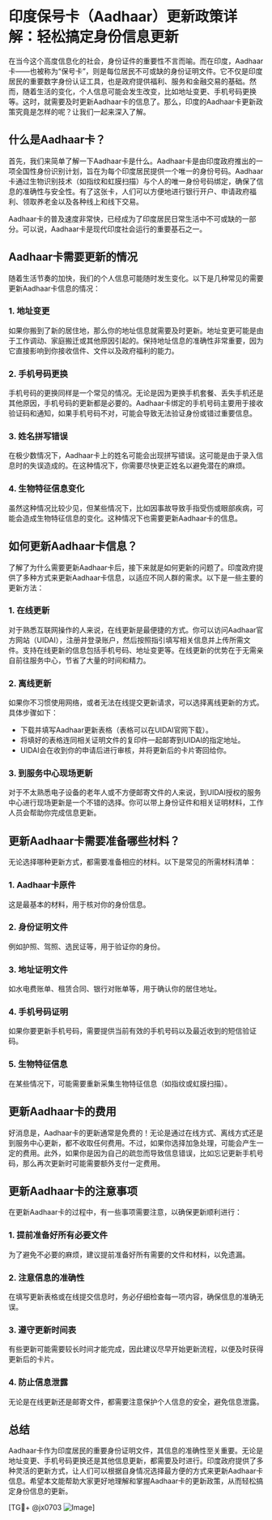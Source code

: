 # 印度保号卡（Aadhaar）更新政策详解：轻松搞定身份信息更新

在当今这个高度信息化的社会，身份证件的重要性不言而喻。而在印度，Aadhaar卡——也被称为“保号卡”，则是每位居民不可或缺的身份证明文件。它不仅是印度居民的重要数字身份认证工具，也是政府提供福利、服务和金融交易的基础。然而，随着生活的变化，个人信息可能会发生改变，比如地址变更、手机号码更换等。这时，就需要及时更新Aadhaar卡的信息了。那么，印度的Aadhaar卡更新政策究竟是怎样的呢？让我们一起来深入了解。

## 什么是Aadhaar卡？

首先，我们来简单了解一下Aadhaar卡是什么。Aadhaar卡是由印度政府推出的一项全国性身份识别计划，旨在为每个印度居民提供一个唯一的身份号码。Aadhaar卡通过生物识别技术（如指纹和虹膜扫描）与个人的唯一身份号码绑定，确保了信息的准确性与安全性。有了这张卡，人们可以方便地进行银行开户、申请政府福利、领取养老金以及各种线上和线下交易。

Aadhaar卡的普及速度非常快，已经成为了印度居民日常生活中不可或缺的一部分。可以说，Aadhaar卡是现代印度社会运行的重要基石之一。

## Aadhaar卡需要更新的情况

随着生活节奏的加快，我们的个人信息可能随时发生变化。以下是几种常见的需要更新Aadhaar卡信息的情况：

### 1. 地址变更
如果你搬到了新的居住地，那么你的地址信息就需要及时更新。地址变更可能是由于工作调动、家庭搬迁或其他原因引起的。保持地址信息的准确性非常重要，因为它直接影响到你接收信件、文件以及政府福利的能力。

### 2. 手机号码更换
手机号码的更换同样是一个常见的情况。无论是因为更换手机套餐、丢失手机还是其他原因，手机号码的更新都是必要的。Aadhaar卡绑定的手机号码主要用于接收验证码和通知，如果手机号码不对，可能会导致无法验证身份或错过重要信息。

### 3. 姓名拼写错误
在极少数情况下，Aadhaar卡上的姓名可能会出现拼写错误。这可能是由于录入信息时的失误造成的。在这种情况下，你需要尽快更正姓名以避免潜在的麻烦。

### 4. 生物特征信息变化
虽然这种情况比较少见，但某些情况下，比如因事故导致手指受伤或眼部疾病，可能会造成生物特征信息的变化。这种情况下也需要更新Aadhaar卡的信息。

## 如何更新Aadhaar卡信息？

了解了为什么需要更新Aadhaar卡后，接下来就是如何更新的问题了。印度政府提供了多种方式来更新Aadhaar卡信息，以适应不同人群的需求。以下是一些主要的更新方法：

### 1. 在线更新
对于熟悉互联网操作的人来说，在线更新是最便捷的方式。你可以访问Aadhaar官方网站（UIDAI），注册并登录账户，然后按照指引填写相关信息并上传所需文件。支持在线更新的信息包括手机号码、地址变更等。在线更新的优势在于无需亲自前往服务中心，节省了大量的时间和精力。

### 2. 离线更新
如果你不习惯使用网络，或者无法在线提交更新请求，可以选择离线更新的方式。具体步骤如下：
- 下载并填写Aadhaar更新表格（表格可以在UIDAI官网下载）。
- 将填好的表格连同相关证明文件的复印件一起邮寄到UIDAI的指定地址。
- UIDAI会在收到你的申请后进行审核，并将更新后的卡片寄回给你。

### 3. 到服务中心现场更新
对于不太熟悉电子设备的老年人或不方便邮寄文件的人来说，到UIDAI授权的服务中心进行现场更新是一个不错的选择。你可以带上身份证件和相关证明材料，工作人员会帮助你完成信息更新。

## 更新Aadhaar卡需要准备哪些材料？

无论选择哪种更新方式，都需要准备相应的材料。以下是常见的所需材料清单：

### 1. Aadhaar卡原件
这是最基本的材料，用于核对你的身份信息。

### 2. 身份证明文件
例如护照、驾照、选民证等，用于验证你的身份。

### 3. 地址证明文件
如水电费账单、租赁合同、银行对账单等，用于确认你的居住地址。

### 4. 手机号码证明
如果你要更新手机号码，需要提供当前有效的手机号码以及最近收到的短信验证码。

### 5. 生物特征信息
在某些情况下，可能需要重新采集生物特征信息（如指纹或虹膜扫描）。

## 更新Aadhaar卡的费用

好消息是，Aadhaar卡的更新通常是免费的！无论是通过在线方式、离线方式还是到服务中心更新，都不收取任何费用。不过，如果你选择加急处理，可能会产生一定的费用。此外，如果你是因为自己的疏忽而导致信息错误，比如忘记更新手机号码，那么再次更新时可能需要额外支付一定费用。

## 更新Aadhaar卡的注意事项

在更新Aadhaar卡的过程中，有一些事项需要注意，以确保更新顺利进行：

### 1. 提前准备好所有必要文件
为了避免不必要的麻烦，建议提前准备好所有需要的文件和材料，以免遗漏。

### 2. 注意信息的准确性
在填写更新表格或在线提交信息时，务必仔细检查每一项内容，确保信息的准确无误。

### 3. 遵守更新时间表
有些更新可能需要较长时间才能完成，因此建议尽早开始更新流程，以便及时获得更新后的卡片。

### 4. 防止信息泄露
无论是在线更新还是邮寄文件，都需要注意保护个人信息的安全，避免信息泄露。

## 总结

Aadhaar卡作为印度居民的重要身份证明文件，其信息的准确性至关重要。无论是地址变更、手机号码更换还是其他信息更新，都需要及时进行。印度政府提供了多种灵活的更新方式，让人们可以根据自身情况选择最方便的方式来更新Aadhaar卡信息。希望本文能帮助大家更好地理解和掌握Aadhaar卡的更新政策，从而轻松搞定身份信息的更新。

[TG💪+ @jx0703 ![Image](https://github.com/user-attachments/assets/dbca1d08-cadb-493c-b0ec-ad6f7a83f270)]
